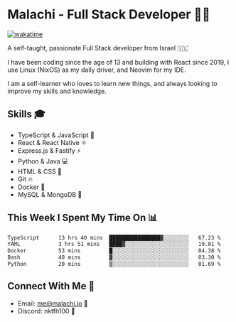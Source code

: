 # Malachi - Full Stack Developer 🚀🔥
[![wakatime](https://wakatime.com/badge/user/112ec769-e669-4b78-a46f-cf4343930741.svg)](https://wakatime.com/@112ec769-e669-4b78-a46f-cf4343930741)

A self-taught, passionate Full Stack developer from Israel 🇮🇱

I have been coding since the age of 13 and building with React since 2019, I use Linux (NixOS) as my daily driver, and Neovim for my IDE.

I am a self-learner who loves to learn new things, and always looking to improve my skills and knowledge.

## Skills 🎓
- TypeScript & JavaScript 💎
- React & React Native ⚛️
- Express.js & Fastify ⚡️
- Python & Java 💻
- HTML & CSS 🎨
- Git 🔥
- Docker 🐳
- MySQL & MongoDB 💾

## This Week I Spent My Time On 📊
<!--START_SECTION:waka-->

```txt
TypeScript      13 hrs 40 mins  ████████████████▓░░░░░░░░   67.23 %
YAML            3 hrs 51 mins   ████▓░░░░░░░░░░░░░░░░░░░░   19.01 %
Docker          53 mins         █░░░░░░░░░░░░░░░░░░░░░░░░   04.38 %
Bash            40 mins         ▓░░░░░░░░░░░░░░░░░░░░░░░░   03.30 %
Python          20 mins         ▒░░░░░░░░░░░░░░░░░░░░░░░░   01.69 %
```

<!--END_SECTION:waka-->


## Connect With Me 📱
- Email: me@malachi.io 📧
- Discord: nktfh100 👾

